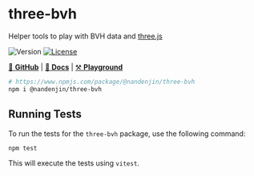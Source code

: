 # three-bvh

Helper tools to play with BVH data and [three.js](https://threejs.org/)

![Version](https://img.shields.io/github/package-json/v/nandenjin/bvh?filename=packages%2Fthree-bvh%2Fpackage.json&style=flat-square)
[![License](https://img.shields.io/npm/l/%40nandenjin%2Fthree-bvh?style=flat-square)](/LICENSE)

[🐙 **GitHub**](https://github.com/nandenjin/bvh) | [📒 **Docs**](https://nandenjin.github.io/bvh/modules/_nandenjin_three_bvh.html) | [⚒️ **Playground**](https://nandenjin.github.io/bvh/playground/)

```sh
# https://www.npmjs.com/package/@nandenjin/three-bvh
npm i @nandenjin/three-bvh
```

## Running Tests

To run the tests for the `three-bvh` package, use the following command:

```sh
npm test
```

This will execute the tests using `vitest`.
